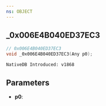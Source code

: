 ```yaml
---
ns: OBJECT
---
```

## _0x006E4B040ED37EC3

```c
// 0x006E4B040ED37EC3
void _0x006E4B040ED37EC3(Any p0);
```

```
NativeDB Introduced: v1868
```

## Parameters
* **p0**:
